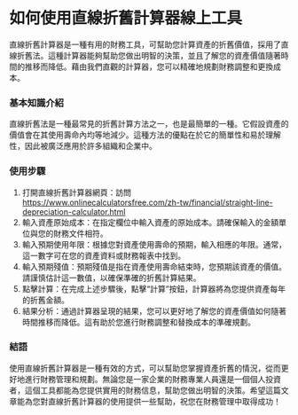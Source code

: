 如何使用直線折舊計算器線上工具
===============

直線折舊計算器是一種有用的財務工具，可幫助您計算資產的折舊價值，採用了直線折舊法。這種計算器能夠幫助您做出明智的決策，並且了解您的資產價值隨著時間的推移而降低。藉由我們直觀的計算器，您可以精確地規劃財務調整和更換成本。

### 基本知識介紹

直線折舊法是一種最常見的折舊計算方法之一，也是最簡單的一種。它假設資產的價值會在其使用壽命內均等地減少。這種方法的優點在於它的簡單性和易於理解性，因此被廣泛應用於許多組織和企業中。

### 使用步驟

1. 打開直線折舊計算器網頁：訪問 <https://www.onlinecalculatorsfree.com/zh-tw/financial/straight-line-depreciation-calculator.html>
2. 輸入資產原始成本：在指定欄位中輸入資產的原始成本。請確保輸入的金額單位與您的財務文件相符。
3. 輸入預期使用年限：根據您對資產使用壽命的預期，輸入相應的年限。通常，這一數字可在您的資產資料或財務報表中找到。
4. 輸入預期殘值：預期殘值是指在資產使用壽命結束時，您預期該資產的價值。請謹慎估計這一數值，以確保準確的折舊計算結果。
5. 點擊計算：在完成上述步驟後，點擊“計算”按鈕，計算器將為您提供資產每年的折舊金額。
6. 結果分析：通過計算器呈現的結果，您可以更好地了解您的資產價值如何隨著時間推移而降低。這有助於您進行財務調整和替換成本的準確規劃。

### 結語

使用直線折舊計算器是一種有效的方式，可以幫助您掌握資產折舊的情況，從而更好地進行財務管理和規劃。無論您是一家企業的財務專業人員還是一個個人投資者，這個工具都能為您提供實用的財務信息，幫助您做出明智的決策。希望這篇文章能為您對直線折舊計算器的使用提供一些幫助，祝您在財務管理中取得成功！